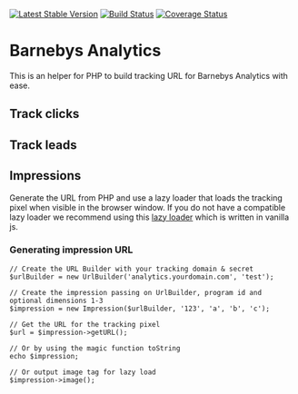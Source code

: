 [![Latest Stable Version](https://poser.pugx.org/barnebys/analytics-php/v/stable)](https://packagist.org/packages/barnebys/analytics-php)
[![Build Status](https://travis-ci.org/barnebys/barnebys-analytics-php.svg?branch=master)](https://travis-ci.org/barnebys/barnebys-analytics-php)
[![Coverage Status](https://coveralls.io/repos/github/barnebys/barnebys-analytics-php/badge.svg?branch=master)](https://coveralls.io/github/barnebys/https://travis-ci.org/barnebys/barnebys-analytics-php?branch=master)


# Barnebys Analytics

This is an helper for PHP to build tracking URL for Barnebys Analytics  with ease.

## Track clicks

## Track leads

## Impressions

Generate the URL from PHP and use a lazy loader that loads the tracking pixel 
when visible in the browser window. If you do not have a compatible lazy loader we 
recommend using this [lazy loader](https://github.com/verlok/lazyload) which is written in vanilla js. 

### Generating impression URL

```
// Create the URL Builder with your tracking domain & secret
$urlBuilder = new UrlBuilder('analytics.yourdomain.com', 'test');

// Create the impression passing on UrlBuilder, program id and optional dimensions 1-3
$impression = new Impression($urlBuilder, '123', 'a', 'b', 'c');

// Get the URL for the tracking pixel 
$url = $impression->getURL();

// Or by using the magic function toString
echo $impression;

// Or output image tag for lazy load
$impression->image();

```


